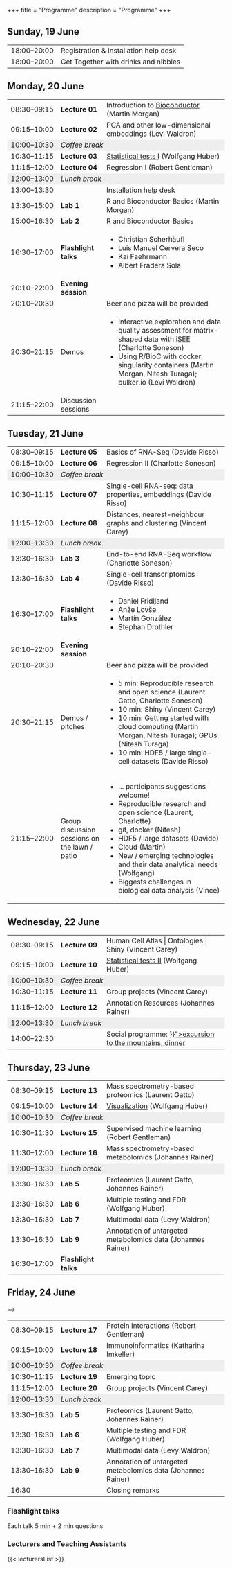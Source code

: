 +++
title = "Programme"
description = "Programme"
+++

<div class="row">
<div class="col-sm-offset-1 col-sm-10">
				
## Sunday, 19 June

<table class="programme">
	<tbody>
		<tr>
			<td width="100ex">18:00–20:00</td>
			<td>Registration &amp; Installation help desk</td>
		</tr>
		<tr>
			<td>18:00–20:00</td>
			<td>Get Together with drinks and nibbles</td>
		</tr>
	</tbody>
</table>

## Monday, 20 June

<table class="programme" width="850px">
	<tbody>
		<tr>
			<td width="100ex">08:30–09:15</td>
			<td width="90ex"><strong>Lecture 01</strong></td>
			<td>Introduction to <a href="https://www.bioconductor.org">Bioconductor</a> (Martin Morgan)</td>
		</tr>
		<tr>
			<td>09:15–10:00</td>
			<td><strong>Lecture 02</strong></td>
			<td>PCA and other low-dimensional embeddings (Levi Waldron)</td>
		</tr>
		<tr bgcolor="#eeeeee">
			<td>10:00–10:30</td>
			<td colspan="2"><em>Coffee break</em></td>
		</tr>
		<tr>
			<td>10:30–11:15</td>
			<td><strong>Lecture 03</strong></td>
			<td><a href="https://www.huber.embl.de/msmb/Chap-Testing.html">Statistical tests I</a> (Wolfgang Huber)</td>
		</tr>
		<tr>
			<td>11:15–12:00</td>
			<td><strong>Lecture 04</strong></td>
			<td>Regression I (Robert Gentleman)</td>
		</tr>
		<tr bgcolor="#eeeeee">
			<td>12:00–13:00</td>
			<td colspan="2"><em>Lunch break</em></td>
		</tr>
		<tr>
			<td>13:00–13:30</td>
			<td>&nbsp;</td>
			<td>Installation help desk</td>
		</tr>
		<tr>
			<td>13:30–15:00</td>
			<td><strong>Lab 1</strong></td>
			<td>R and Bioconductor Basics (Martin Morgan)</td>
		</tr>
		<tr>
			<td>15:00–16:30</td>
			<td><strong>Lab 2</strong></td>
			<td>R and Bioconductor Basics</td>
		</tr>
		<tr>
			<td>16:30–17:00</td>
			<td><strong>Flashlight talks</strong></td>
			<td>
				<ul>
					<li>Christian Scherhäufl</li>
					<li>Luis Manuel Cervera Seco</li>
					<li>Kai Faehrmann</li>
					<li>Albert Fradera Sola</li>
				</ul>
			</td>
		</tr>
		<tr>
			<td>20:10–22:00</td>
			<td><strong>Evening session</strong></td>
			<td>&nbsp;</td>
		</tr>
		<tr>
			<td>20:10–20:30</td>
			<td>&nbsp;</td>
			<td>Beer and pizza will be provided</td>
		</tr>
		<tr>
			<td>20:30–21:15</td>
			<td>Demos</td>
			<td><ul><li>Interactive exploration and data quality assessment for matrix-shaped data with <a href="https://doi.org/doi:10.18129/B9.bioc.iSEE">iSEE</a> (Charlotte Soneson)
			        <li>Using R/BioC with docker, singularity containers (Martin Morgan, Nitesh Turaga); bulker.io (Levi Waldron)
			</ul></td>
		</tr>
		<tr>
			<td>21:15–22:00</td>
			<td>Discussion sessions</td>
			<td><ul>
			</ul></td>
		</tr>
	</tbody>
</table>

## Tuesday, 21 June

<table class="programme" width="850px">
	<tbody>
		<tr>
			<td width="100ex">08:30–09:15</td>
			<td width="90ex"><strong>Lecture 05</strong></td>
			<td>Basics of RNA-Seq (Davide Risso)</td>
		</tr>
		<tr>
			<td>09:15–10:00</td>
			<td><strong>Lecture 06</strong></td>
			<td>Regression II (Charlotte Soneson)</td>
		</tr>
		<tr bgcolor="#eeeeee">
			<td>10:00–10:30</td>
			<td colspan="2"><em>Coffee break</em></td>
		</tr>
		<tr>
			<td>10:30–11:15</td>
			<td><strong>Lecture 07</strong></td>
			<td>Single-cell RNA-seq: data properties, embeddings (Davide Risso)</td>
		</tr>
		<tr>
			<td>11:15–12:00</td>
			<td><strong>Lecture 08</strong></td>
			<td>Distances, nearest-neighbour graphs and clustering (Vincent Carey)</td>
		</tr>
		<tr bgcolor="#eeeeee">
			<td>12:00–13:30</td>
			<td colspan="2"><em>Lunch break</em></td>
		</tr>
		<tr>
			<td>13:30–16:30</td>
			<td><strong>Lab 3</strong></td>
			<td>End-to-end RNA-Seq workflow (Charlotte Soneson)</td>
		</tr>
		<tr>
			<td>13:30–16:30</td>
			<td><strong>Lab 4</strong></td>
			<td>Single-cell transcriptomics (Davide Risso)</td>
		</tr>
		<tr>
			<td>16:30–17:00</td>
			<td><strong>Flashlight talks</strong></td>
			<td>
				<ul>
					<li>Daniel Fridljand</li>
					<li>Anže Lovše</li>
					<li>Martín González</li>
					<li>Stephan Drothler</li>
				</ul>
			</td>
		</tr>
		<tr>
			<td>20:10–22:00</td>
			<td><strong>Evening session</strong></td>
			<td>&nbsp;</td>
		</tr>
		<tr>
			<td>20:10–20:30</td>
			<td>&nbsp;</td>
			<td>Beer and pizza will be provided</td>
		</tr>
		<tr>
			<td>20:30–21:15</td>
			<td>Demos / pitches</td>
			<td>
			<ul><li>5 min:  Reproducible research and open science (Laurent Gatto, Charlotte Soneson)
			    <li>10 min: Shiny (Vincent Carey) 
                <li>10 min: Getting started with cloud computing (Martin Morgan, Nitesh Turaga); GPUs (Nitesh Turaga)
                <li>10 min: HDF5 / large single-cell datasets (Davide Risso) 
				</ul>
			</td>
		</tr>
		<tr>
			<td>21:15–22:00</td>
			<td>Group discussion sessions on the lawn / patio</td>
			<td><ul>
			<li>... participants suggestions welcome!
			<li>Reproducible research and open science (Laurent, Charlotte) 
			<li>git, docker (Nitesh)
			<li>HDF5 / large datasets (Davide)
			<li>Cloud (Martin)
			<li>New / emerging technologies and their data analytical needs (Wolfgang)
			<li>Biggests challenges in biological data analysis (Vince)
			</ul></td>
		</tr>
	</tbody>
</table>

## Wednesday, 22 June

<table class="programme">
	<tbody>
		<tr>
			<td width="100ex">08:30–09:15</td>
			<td width="90ex"><strong>Lecture 09</strong></td>
			<td>Human Cell Atlas | Ontologies | Shiny (Vincent Carey)</td>
		</tr>
		<tr>
			<td>09:15–10:00</td>
			<td><strong>Lecture 10</strong></td>
			<td><a href="https://www.huber.embl.de/msmb/Chap-Testing.html">Statistical tests II</a> (Wolfgang Huber)</td>
		</tr>
		<tr bgcolor="#eeeeee">
			<td>10:00–10:30</td>
			<td colspan="2"><em>Coffee break</em></td>
		</tr>
		<tr>
			<td>10:30–11:15</td>
			<td><strong>Lecture 11</strong></td>
			<td>Group projects (Vincent Carey)</td>
			<!-- <td>Ranges</td> -->
		</tr>
		<tr>
			<td>11:15–12:00</td>
			<td><strong>Lecture 12</strong></td>
			<td>Annotation Resources (Johannes Rainer)</td>
		</tr>
		<tr bgcolor="#eeeeee">
			<td>12:00–13:30</td>
			<td colspan="2"><em>Lunch break</em></td>
		</tr>
		<tr>
			<td>14:00–22:30</td>
			<td>&nbsp;</td>
			<td>Social programme: <a href="{{< relref "about.md#social" >}}">excursion to the mountains, dinner</a></td>
		</tr>
	</tbody>
</table>

## Thursday, 23 June

<table class="programme">
	<tbody>
		<tr>
			<td width="100ex">08:30–09:15</td>
			<td width="90ex"><strong>Lecture 13</strong></td>
			<td>Mass spectrometry-based proteomics (Laurent Gatto)</td>
		</tr>
		<tr>
			<td>09:15–10:00</td>
			<td><strong>Lecture 14</strong></td>
			<td><a href="https://www.huber.embl.de/msmb/Chap-Graphics.html">Visualization</a> (Wolfgang Huber)</td>
		</tr>
		<tr bgcolor="#eeeeee">
			<td>10:00–10:30</td>
			<td colspan="2"><em>Coffee break</em></td>
		</tr>
		<tr>
			<td>10:30–11:30</td>
			<td><strong>Lecture 15</strong></td>
			<td>Supervised machine learning (Robert Gentleman)</td>
		</tr>
		<tr>
			<td>11:30–12:00</td>
			<td><strong>Lecture 16</strong></td>
			<td>Mass spectrometry-based metabolomics (Johannes Rainer)</td>
		</tr>
		<tr bgcolor="#eeeeee">
			<td>12:00–13:30</td>
			<td colspan="2"><em>Lunch break</em></td>
		</tr>
		<tr>
			<td>13:30–16:30</td>
			<td><strong>Lab 5</strong></td>
			<td>Proteomics (Laurent Gatto, Johannes Rainer)</td>
		</tr>
		<tr>
			<td>13:30–16:30</td>
			<td><strong>Lab 6</strong></td>
			<td>Multiple testing and FDR (Wolfgang Huber)</td>
		</tr>
		<tr>
			<td>13:30–16:30</td>
			<td><strong>Lab 7</strong></td>
			<td>Multimodal data (Levy Waldron)</td>
		</tr>
		<!-- <tr>
			<td>13:30–16:30</td>
			<td><strong>Lab 8</strong></td>
			<td>Microbiome data (Levy Waldron)</td>
		</tr> -->
		<tr>
			<td>13:30–16:30</td>
			<td><strong>Lab 9</strong></td>
			<td>Annotation of untargeted metabolomics data (Johannes Rainer)</td>
		</tr>
		<tr>
			<td>16:30–17:00</td>
			<td><strong>Flashlight talks</strong></td>
			<td>
				<ul>
				</ul>
			</td>
		</tr>
	</tbody>
</table>

## Friday, 24 June

<table class="programme">
	<tbody>
		<tr>
			<td width="100ex">08:30–09:15</td>
			<td width="90ex"><strong>Lecture 17</strong></td>
			<!-- <td>Regularization, smoothing, and empirical Bayes ideas (Robert Gentleman)</td> -->
			<td>Protein interactions (Robert Gentleman)</td> -->
		</tr>
		<tr>
			<td>09:15–10:00</td>
			<td><strong>Lecture 18</strong></td>
			<td>Immunoinformatics (Katharina Imkeller)</td>
		</tr>
		<tr bgcolor="#eeeeee">
			<td>10:00–10:30</td>
			<td colspan="2"><em>Coffee break</em></td>
		</tr>
		<tr>
			<td>10:30–11:15</td>
			<td><strong>Lecture 19</strong></td>
			<td>Emerging topic</td>
		</tr>
		<tr>
			<td>11:15–12:00</td>
			<td><strong>Lecture 20</strong></td>
			<td>Group projects (Vincent Carey)</td>
			<!-- <td>Emerging topic</td> -->
		</tr>
		<tr bgcolor="#eeeeee">
			<td>12:00–13:30</td>
			<td colspan="2"><em>Lunch break</em></td>
		</tr>
		<tr>
			<td>13:30–16:30</td>
			<td><strong>Lab 5</strong></td>
			<td>Proteomics (Laurent Gatto, Johannes Rainer)</td>
		</tr>
		<tr>
			<td>13:30–16:30</td>
			<td><strong>Lab 6</strong></td>
			<td>Multiple testing and FDR (Wolfgang Huber)</td>
		</tr>
		<tr>
			<td>13:30–16:30</td>
			<td><strong>Lab 7</strong></td>
			<td>Multimodal data (Levy Waldron)</td>
		</tr>
		<!-- <tr>
			<td>13:30–16:30</td>
			<td><strong>Lab 8</strong></td>
			<td>Microbiome data (Levy Waldron)</td>
		</tr> -->
		<tr>
			<td>13:30–16:30</td>
			<td><strong>Lab 9</strong></td>
			<td>Annotation of untargeted metabolomics data (Johannes Rainer)</td>
		</tr>
		<tr>
			<td>16:30</td>
			<td>&nbsp;</td>
			<td>Closing remarks</td>
		</tr>
	</tbody>
</table>

### Flashlight talks

Each talk 5 min + 2 min questions

### Lecturers and Teaching Assistants

{{< lecturersList >}}

</div>
</div>
